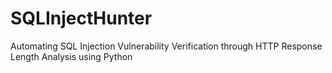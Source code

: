 # SQLInjectHunter
Automating SQL Injection Vulnerability Verification through HTTP Response Length Analysis using Python
